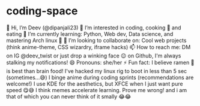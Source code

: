# coding-space
👋 Hi, I’m Deev (@dipanjali23)
👀 I’m interested in coding, cooking 🍳 and eating
🌱 I’m currently learning: Python, Web dev, Data science, and mastering Arch linux 🐧
💞️ I’m looking to collaborate on: Cool web projects (think anime-theme, CSS wizardry, iframe hacks)
📫 How to reach me: DM on IG @deev_twist or just drop a winking face 😉 on Github, I'm always stalking my notifications!
😄 Pronouns: she/her
⚡ Fun fact: I believe ramen 🍜 is best than brain food! I've hacked my linux rig to boot in less than 5 sec (sometimes...😅) I binge anime during coding sprints (recommendations are welcome!) I use KDE for the aesthetics, but XFCE when I just want pure speed 😋😅 I think memes accelerate learning. Prove me wrong!
and i am that of which you can never think of it smally 😂😂
